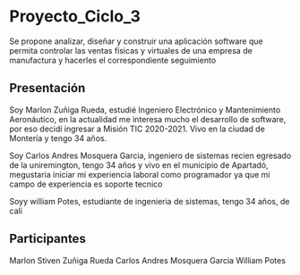 # Proyecto_Ciclo_3
Se propone analizar, diseñar y construir una aplicación software que permita controlar las ventas físicas y virtuales de una empresa de manufactura y hacerles el correspondiente seguimiento

## Presentación

Soy Marlon Zuñiga Rueda, estudié Ingeniero Electrónico y Mantenimiento Aeronáutico, en la actualidad me interesa mucho el desarrollo de software, por eso decidí ingresar a Misión TIC 2020-2021. Vivo en la ciudad de Montería y tengo 34 años.

Soy Carlos Andres Mosquera Garcia, ingeniero de sistemas recien egresado de la uniremington, tengo 34 años y vivo en el municipio de Apartadó, megustaria iniciar mi experiencia laboral como programador ya que mi campo de experiencia es soporte tecnico

Soyy william Potes, estudiante de ingenieria de sistemas, tengo 34 años, de cali

## Participantes 
Marlon Stiven Zuñiga Rueda
Carlos Andres Mosquera Garcia
William Potes

